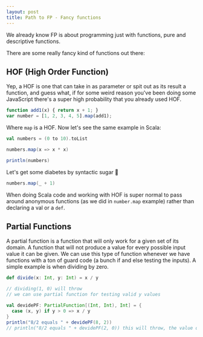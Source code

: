 ```yaml
---
layout: post
title: Path to FP - Fancy functions
---
```


We already know FP is about programming just with functions, pure and descriptive functions.

There are some really fancy kind of functions out there:

## HOF (High Order Function)

Yep, a HOF is one that can take in as parameter or spit out as its result a function, and guess what,
if for some weird reason you've been doing some JavaScript there's a super high probability that you already used HOF.

```javascript
function add1(x) { return x + 1; }
var number = [1, 2, 3, 4, 5].map(add1);
```

Where `map` is a HOF. Now let's see the same example in Scala:

```scala
val numbers = (0 to 10).toList

numbers.map(x => x * x)

println(numbers)
```

Let's get some diabetes by syntactic sugar 🤣

```scala
numbers.map(_ + 1)
```

When doing Scala code and working with HOF is super normal to pass around anonymous functions
(as we did in `number.map` example) rather than declaring a val or a `def`.

## Partial Functions

A partial function is a function that will only work for a given set of its domain.
A function that will not produce a value for every possible input value it can be given.
We can use this type of function whenever we have functions with a ton of guard code (a bunch if and else testing the inputs).
A simple example is when dividing by zero.

```scala
def divide(x: Int, y: Int) = x / y

// dividing(1, 0) will throw
// we can use partial function for testing valid y values

val devidePF: PartialFunction[(Int, Int), Int] = {
  case (x, y) if y > 0 => x / y
}
println("8/2 equals " + devidePF(8, 2))
// println("8/2 equals " + devidePF(2, 0)) this will throw, the value of y is not valid
```
